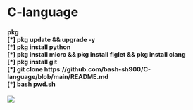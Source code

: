 # C-language
<h4>pkg 
<br>
[*] pkg update && upgrade -y
<br>
[*] pkg install python
<br>
 [*] pkg install micro && pkg install figlet && pkg install clang
 <br>
 [*] pkg install git
 <br>
  [*] git clone https://github.com/bash-sh900/C-language/blob/main/README.md
  <br>
  [*] bash pwd.sh
</h4>

<img src="/storage/emulated/0/Pictures/Screenshots/Screenshot_20210325-224356.jpg">

